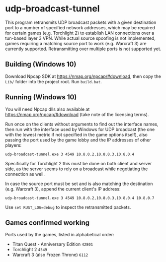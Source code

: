 # udp-broadcast-tunnel

This program retransmits UDP broadcast packets with a given destination port to a number of specified network addresses, which may be required for certain games (e.g. Torchlight 2) to establish LAN connections over a tun-based layer 3 VPN. While actual source spoofing is not implemented, games requiring a matching source port to work (e.g. Warcraft 3) are currently supported. Retransmitting over multiple ports is not supported yet.

## Building (Windows 10)

Download Npcap SDK at https://nmap.org/npcap/#download, then copy the `Lib/` folder into the project root.
Run `build.bat`.

## Running (Windows 10)

You will need Npcap dlls also available at https://nmap.org/npcap/#download (take note of the licensing terms).

Run once on the clients without arguments to find out the interface names, then run with the interface used by Windows for UDP broadcast (the one with the lowest metric if not specified in the game options itself), also passing the port used by the game lobby and the IP addresses of other players:

```
udp-broadcast-tunnel.exe 3 4549 10.8.0.2,10.8.0.3,10.8.0.4
```

Specifically for Torchlight 2 this must be done on both client and server side, as the server seems to rely on a broadcast while negotiating the connection as well.

In case the source port must be set and is also matching the destination (e.g. Warcraft 3), append the current client's IP address:

```
udp-broadcast-tunnel.exe 3 4549 10.8.0.2,10.8.0.3,10.8.0.4 10.8.0.7
```

Use `set RUST_LOG=debug` to inspect the retransmitted packets.

## Games confirmed working

Ports used by the games, listed in alphabetical order:

- Titan Quest - Anniversary Edition `42801`
- Torchlight 2 `4549`
- Warcraft 3 (also Frozen Throne) `6112`
